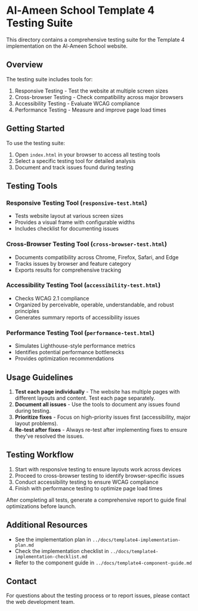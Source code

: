 # Al-Ameen School Template 4 Testing Suite

This directory contains a comprehensive testing suite for the Template 4 implementation on the Al-Ameen School website.

## Overview

The testing suite includes tools for:

1. Responsive Testing - Test the website at multiple screen sizes
2. Cross-browser Testing - Check compatibility across major browsers
3. Accessibility Testing - Evaluate WCAG compliance
4. Performance Testing - Measure and improve page load times

## Getting Started

To use the testing suite:

1. Open `index.html` in your browser to access all testing tools
2. Select a specific testing tool for detailed analysis
3. Document and track issues found during testing

## Testing Tools

### Responsive Testing Tool (`responsive-test.html`)

- Tests website layout at various screen sizes
- Provides a visual frame with configurable widths
- Includes checklist for documenting issues

### Cross-Browser Testing Tool (`cross-browser-test.html`)

- Documents compatibility across Chrome, Firefox, Safari, and Edge
- Tracks issues by browser and feature category
- Exports results for comprehensive tracking

### Accessibility Testing Tool (`accessibility-test.html`)

- Checks WCAG 2.1 compliance
- Organized by perceivable, operable, understandable, and robust principles
- Generates summary reports of accessibility issues

### Performance Testing Tool (`performance-test.html`)

- Simulates Lighthouse-style performance metrics
- Identifies potential performance bottlenecks
- Provides optimization recommendations

## Usage Guidelines

1. **Test each page individually** - The website has multiple pages with different layouts and content. Test each page separately.
2. **Document all issues** - Use the tools to document any issues found during testing.
3. **Prioritize fixes** - Focus on high-priority issues first (accessibility, major layout problems).
4. **Re-test after fixes** - Always re-test after implementing fixes to ensure they've resolved the issues.

## Testing Workflow

1. Start with responsive testing to ensure layouts work across devices
2. Proceed to cross-browser testing to identify browser-specific issues
3. Conduct accessibility testing to ensure WCAG compliance
4. Finish with performance testing to optimize page load times

After completing all tests, generate a comprehensive report to guide final optimizations before launch.

## Additional Resources

- See the implementation plan in `../docs/template4-implementation-plan.md`
- Check the implementation checklist in `../docs/template4-implementation-checklist.md`
- Refer to the component guide in `../docs/template4-component-guide.md`

## Contact

For questions about the testing process or to report issues, please contact the web development team.
